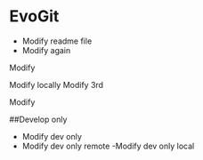 # EvoGit

 - Modify readme file
 - Modify again

Modify

Modify locally
Modify 3rd

Modify

##Develop only

- Modify dev only
 - Modify dev only remote
-Modify dev only local
